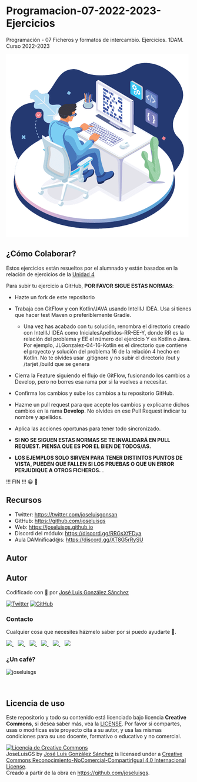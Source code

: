 # Programacion-07-2022-2023-Ejercicios
Programación - 07 Ficheros y formatos de intercambio. Ejercicios. 1DAM. Curso 2022-2023

![imagen](https://raw.githubusercontent.com/joseluisgs/Programacion-00-2022-2023/master/images/programacion.png)


## ¿Cómo Colaborar?
Estos ejercicios están resueltos por el alumnado y están basados en la relación de ejercicios de la [Unidad 4](https://github.com/joseluisgs/Programacion-04-2022-2023)

Para subir tu ejercicio a GitHub, **POR FAVOR SIGUE ESTAS NORMAS**:

- Hazte un fork de este repositorio
- Trabaja con GitFlow y con Kotlin/JAVA usando IntellIJ IDEA. Usa si tienes que hacer test Maven o preferiblemente Gradle.
    - Una vez has acabado con tu solución, renombra  el directorio creado con IntellIJ IDEA como InicialesApellidos-RR-EE-Y, donde RR es la relación del problema y EE el número del ejercicio Y es Kotlin o Java. Por ejemplo, JLGonzalez-04-16-Kotlin es el directorio que contiene el proyecto y solución del problema 16 de la relación 4 hecho en Kotlin. No te olvides usar .gitignore y no subir el directorio /out y /tarjet /build que se genera

- Cierra la Feature siguiendo el flujo de GitFlow, fusionando los cambios a Develop, pero no borres esa rama por si la vuelves a necesitar.
- Confirma los cambios y sube los cambios a tu repositorio GitHub.
- Hazme un pull request para que acepte los cambios y explícame dichos cambios en la rama **Develop**. No olvides en ese Pull Request indicar tu nombre y apellidos.
- Aplica las acciones oportunas para tener todo sincronizado.
- **SI NO SE SIGUEN ESTAS NORMAS SE TE INVALIDARÁ EN PULL REQUEST. PIENSA QUE ES POR EL BIEN DE TODOS/AS.**
- **LOS EJEMPLOS SOLO SIRVEN PARA TENER DISTINTOS PUNTOS DE VISTA, PUEDEN QUE FALLEN SI LOS PRUEBAS O QUE UN ERROR PERJUDIQUE A OTROS FICHEROS.** .

!!! FIN !!! 😀 🤝


## Recursos
- Twitter: https://twitter.com/joseluisgonsan
- GitHub: https://github.com/joseluisgs
- Web: https://joseluisgs.github.io
- Discord del módulo: https://discord.gg/RRGsXfFDya
- Aula DAMnificad@s: https://discord.gg/XT8G5rRySU


## Autor

## Autor

Codificado con :sparkling_heart: por [José Luis González Sánchez](https://twitter.com/joseluisgonsan)

[![Twitter](https://img.shields.io/twitter/follow/joseluisgonsan?style=social)](https://twitter.com/joseluisgonsan)
[![GitHub](https://img.shields.io/github/followers/joseluisgs?style=social)](https://github.com/joseluisgs)

### Contacto
<p>
  Cualquier cosa que necesites házmelo saber por si puedo ayudarte 💬.
</p>
<p>
 <a href="https://joseluisgs.github.io/" target="_blank">
        <img src="https://joseluisgs.github.io/img/favicon.png" 
    height="30">
    </a>  &nbsp;&nbsp;
    <a href="https://github.com/joseluisgs" target="_blank">
        <img src="https://distreau.com/github.svg" 
    height="30">
    </a> &nbsp;&nbsp;
        <a href="https://twitter.com/joseluisgonsan" target="_blank">
        <img src="https://i.imgur.com/U4Uiaef.png" 
    height="30">
    </a> &nbsp;&nbsp;
    <a href="https://www.linkedin.com/in/joseluisgonsan" target="_blank">
        <img src="https://upload.wikimedia.org/wikipedia/commons/thumb/c/ca/LinkedIn_logo_initials.png/768px-LinkedIn_logo_initials.png" 
    height="30">
    </a>  &nbsp;&nbsp;
    <a href="https://discordapp.com/users/joseluisgs#3560" target="_blank">
        <img src="https://logodownload.org/wp-content/uploads/2017/11/discord-logo-4-1.png" 
    height="30">
    </a> &nbsp;&nbsp;
    <a href="https://g.dev/joseluisgs" target="_blank">
        <img loading="lazy" src="https://googlediscovery.com/wp-content/uploads/google-developers.png" 
    height="30">
    </a>    
</p>

### ¿Un café?
<p><a href="https://www.buymeacoffee.com/joseluisgs"> <img align="left" src="https://cdn.buymeacoffee.com/buttons/v2/default-blue.png" height="50" alt="joseluisgs" /></a></p><br><br><br>

## Licencia de uso

Este repositorio y todo su contenido está licenciado bajo licencia **Creative Commons**, si desea saber más, vea la [LICENSE](https://joseluisgs.github.io/docs/license/). Por favor si compartes, usas o modificas este proyecto cita a su autor, y usa las mismas condiciones para su uso docente, formativo o educativo y no comercial.

<a rel="license" href="http://creativecommons.org/licenses/by-nc-sa/4.0/"><img alt="Licencia de Creative Commons" style="border-width:0" src="https://i.creativecommons.org/l/by-nc-sa/4.0/88x31.png" /></a><br /><span xmlns:dct="http://purl.org/dc/terms/" property="dct:title">JoseLuisGS</span> by <a xmlns:cc="http://creativecommons.org/ns#" href="https://joseluisgs.github.io/" property="cc:attributionName" rel="cc:attributionURL">José Luis González Sánchez</a> is licensed under a <a rel="license" href="http://creativecommons.org/licenses/by-nc-sa/4.0/">Creative Commons Reconocimiento-NoComercial-CompartirIgual 4.0 Internacional License</a>.<br />Creado a partir de la obra en <a xmlns:dct="http://purl.org/dc/terms/" href="https://github.com/joseluisgs" rel="dct:source">https://github.com/joseluisgs</a>.
